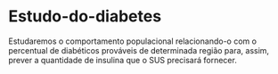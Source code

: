 # Estudo-do-diabetes
Estudaremos o comportamento populacional relacionando-o com o percentual de diabéticos prováveis de determinada região para, assim, prever a quantidade de insulina que o SUS precisará fornecer.
